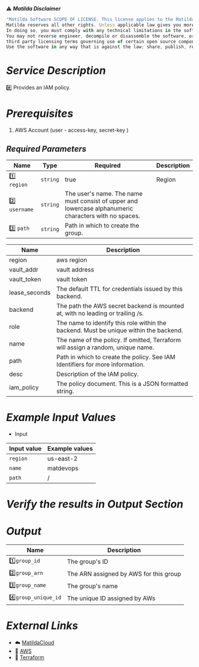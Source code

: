 :warning: ***Matilda Disclaimer***
```javascript
"Matilda Software SCOPE OF LICENSE. This license applies to the Matilda cloud product. The software is licensed, not sold. This agreement only gives you some rights to use the software. 
Matilda reserves all other rights. Unless applicable law gives you more rights despite this limitation, you may use the software only as expressly permitted in this agreement. 
In doing so, you must comply with any technical limitations in the software that only allow you to use it in certain ways. 
You may not reverse engineer, decompile or disassemble the software, or otherwise attempt to derive the source code for the software except and solely to the extent required by 
third party licensing terms governing use of certain open source components that may be included in the software; remove, minimize, block or modify any notices of Matilda or its suppliers in the software; 
Use the software in any way that is against the law; share, publish, rent or lease the software, or provide the software as a offering for others to use."
```

# *Service Description*
:hash: Provides an IAM policy.

# *Prerequisites*
1. AWS Account (user - access-key, secret-key )



## *Required Parameters*
| Name | Type | Required | Description |
| --- | --- | --- | --- |
|:one: `region` | `string` | true | Region |
|:two: `username` | `string` |The user's name. The name must consist of upper and lowercase alphanumeric characters with no spaces.|
|:three: `path`| `string` |Path in which to create the group. |






| Name | Description |
| ------------- | ------------- |
|  region |aws region |
|  vault_addr |vault address |
|  vault_token |vault token |
|  lease_seconds |The default TTL for credentials issued by this backend. |
|  backend |The path the AWS secret backend is mounted at, with no leading or trailing /s. |
|  role |The name to identify this role within the backend. Must be unique within the backend. |
|  name |The name of the policy. If omitted, Terraform will assign a random, unique name. |
|  path | Path in which to create the policy. See IAM Identifiers for more information. |
|  desc |Description of the IAM policy. |
|  iam_policy |The policy document. This is a JSON formatted string.  |

# *Example Input Values*
* Input

| Input value                       | Example values                                                                           |
|-----------------------------------|------------------------------------------------------------------------------------------|
| `region`                          | us-east-2                                                                                | 
| `name`                            | matdevops                                                                                |
| `path`                            | /                                                                                        |

# *Verify the results in Output Section*
# *Output*
| Name | Description |
| ------------- | ------------- |
|  :one:`group_id` | The group's ID |
|  :two:`group_arn` |The ARN assigned by AWS for this group |
|  :three:`group_name` | The group's name |
|  :four:`group_unique_id` |The unique ID assigned by AWs |


# *External Links*
* :cloud: [MatildaCloud](https://www.matildacloud.com/docs/ "Matildacloud")
* :link: [AWS](https://aws.amazon.com/console/)
* :link: [Terraform](https://registry.terraform.io/providers/hashicorp/aws/latest/docs)
